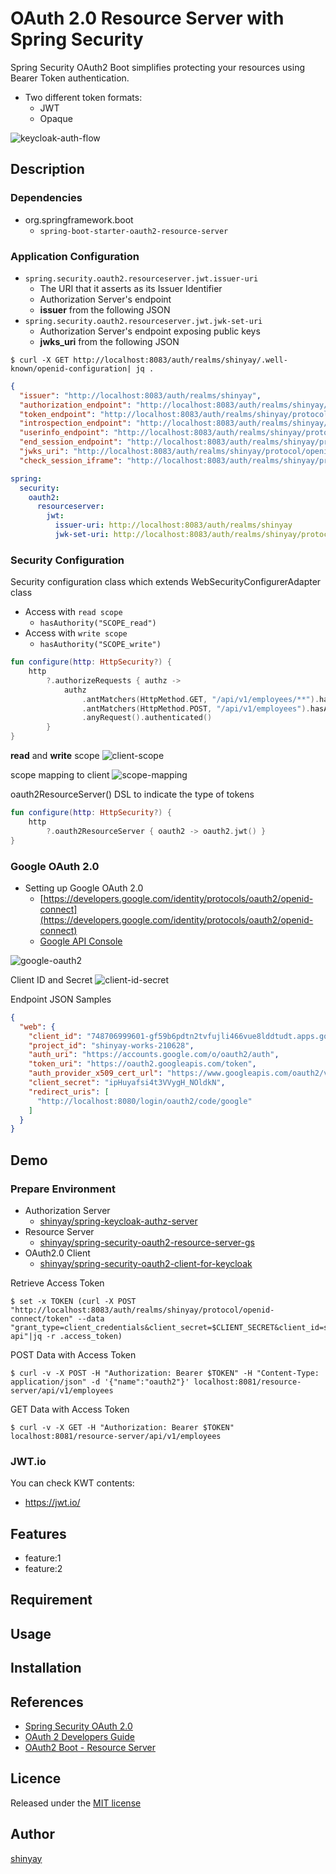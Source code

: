# OAuth 2.0 Resource Server with Spring Security

Spring Security OAuth2 Boot simplifies protecting your resources using Bearer Token authentication.

- Two different token formats:
  - JWT
  - Opaque

![keycloak-auth-flow](https://user-images.githubusercontent.com/3072734/125256072-09ad7080-e337-11eb-93d1-d192484b4120.png)

## Description
### Dependencies
- org.springframework.boot
  - `spring-boot-starter-oauth2-resource-server`

### Application Configuration
- `spring.security.oauth2.resourceserver.jwt.issuer-uri`
  - The URI that it asserts as its Issuer Identifier
  - Authorization Server's endpoint
  - **issuer** from the following JSON
- `spring.security.oauth2.resourceserver.jwt.jwk-set-uri`
  - Authorization Server's endpoint exposing public keys
  - **jwks_uri** from the following JSON

```shell
$ curl -X GET http://localhost:8083/auth/realms/shinyay/.well-known/openid-configuration| jq .
```
```json
{
  "issuer": "http://localhost:8083/auth/realms/shinyay",
  "authorization_endpoint": "http://localhost:8083/auth/realms/shinyay/protocol/openid-connect/auth",
  "token_endpoint": "http://localhost:8083/auth/realms/shinyay/protocol/openid-connect/token",
  "introspection_endpoint": "http://localhost:8083/auth/realms/shinyay/protocol/openid-connect/token/introspect",
  "userinfo_endpoint": "http://localhost:8083/auth/realms/shinyay/protocol/openid-connect/userinfo",
  "end_session_endpoint": "http://localhost:8083/auth/realms/shinyay/protocol/openid-connect/logout",
  "jwks_uri": "http://localhost:8083/auth/realms/shinyay/protocol/openid-connect/certs",
  "check_session_iframe": "http://localhost:8083/auth/realms/shinyay/protocol/openid-connect/login-status-iframe.html"
```

```yaml
spring:
  security:
    oauth2:
      resourceserver:
        jwt:
          issuer-uri: http://localhost:8083/auth/realms/shinyay
          jwk-set-uri: http://localhost:8083/auth/realms/shinyay/protocol/openid-connect/certs
```

### Security Configuration
Security configuration class which extends WebSecurityConfigurerAdapter class

- Access with `read scope`
  - `hasAuthority("SCOPE_read")`
- Access with `write scope`
  - `hasAuthority("SCOPE_write")`

```kotlin
fun configure(http: HttpSecurity?) {
    http
        ?.authorizeRequests { authz ->
            authz
                .antMatchers(HttpMethod.GET, "/api/v1/employees/**").hasAuthority("SCOPE_read")
                .antMatchers(HttpMethod.POST, "/api/v1/employees").hasAuthority("SCOPE_write")
                .anyRequest().authenticated()
        }
}
```

**read** and **write** scope
![client-scope](https://user-images.githubusercontent.com/3072734/125379261-2a270a80-e3cb-11eb-919b-6a658cc9d641.png)

scope mapping to client
![scope-mapping](https://user-images.githubusercontent.com/3072734/125379323-432fbb80-e3cb-11eb-88d9-5d27a472f090.png)

oauth2ResourceServer() DSL to indicate the type of tokens
```kotlin
fun configure(http: HttpSecurity?) {
    http
        ?.oauth2ResourceServer { oauth2 -> oauth2.jwt() }
}
```

### Google OAuth 2.0
- Setting up Google OAuth 2.0
  - [https://developers.google.com/identity/protocols/oauth2/openid-connect](https://developers.google.com/identity/protocols/oauth2/openid-connect)
  - [Google API Console](https://console.developers.google.com/)
  
![google-oauth2](https://user-images.githubusercontent.com/3072734/125743006-b2e10e8f-436e-4a97-b4b7-9d79a75b09e5.png)

Client ID and Secret
![client-id-secret](https://user-images.githubusercontent.com/3072734/125743481-09b5f7a4-4b3b-40b3-96db-6b77baed4724.png)

Endpoint JSON Samples
```json
{
  "web": {
    "client_id": "748706999601-gf59b6pdtn2tvfujli466vue8lddtudt.apps.googleusercontent.com",
    "project_id": "shinyay-works-210628",
    "auth_uri": "https://accounts.google.com/o/oauth2/auth",
    "token_uri": "https://oauth2.googleapis.com/token",
    "auth_provider_x509_cert_url": "https://www.googleapis.com/oauth2/v1/certs",
    "client_secret": "ipHuyafsi4t3VVygH_NOldkN",
    "redirect_uris": [
      "http://localhost:8080/login/oauth2/code/google"
    ]
  }
}
```


## Demo
### Prepare Environment
- Authorization Server
  - [shinyay/spring-keycloak-authz-server](https://github.com/shinyay/spring-keycloak-authz-server)
- Resource Server
  - [shinyay/spring-security-oauth2-resource-server-gs](https://github.com/shinyay/spring-security-oauth2-resource-server-gs)
- OAuth2.0 Client
  - [shinyay/spring-security-oauth2-client-for-keycloak](https://github.com/shinyay/spring-security-oauth2-client-for-keycloak)

Retrieve Access Token
```shell
$ set -x TOKEN (curl -X POST "http://localhost:8083/auth/realms/shinyay/protocol/openid-connect/token" --data "grant_type=client_credentials&client_secret=$CLIENT_SECRET&client_id=shinyay-api"|jq -r .access_token)
```

POST Data with Access Token
```shell
$ curl -v -X POST -H "Authorization: Bearer $TOKEN" -H "Content-Type: application/json" -d '{"name":"oauth2"}' localhost:8081/resource-server/api/v1/employees
```

GET Data with Access Token
```shell
$ curl -v -X GET -H "Authorization: Bearer $TOKEN" localhost:8081/resource-server/api/v1/employees
```

### JWT.io
You can check KWT contents:
- https://jwt.io/

## Features

- feature:1
- feature:2

## Requirement

## Usage

## Installation

## References

- [Spring Security OAuth 2.0](https://docs.spring.io/spring-security-oauth2-boot/docs/current/reference/html5/)
- [OAuth 2 Developers Guide](https://projects.spring.io/spring-security-oauth/docs/oauth2.html)
- [OAuth2 Boot - Resource Server](https://docs.spring.io/spring-security-oauth2-boot/docs/current/reference/html5/#boot-features-security-oauth2-resource-server)

## Licence

Released under the [MIT license](https://gist.githubusercontent.com/shinyay/56e54ee4c0e22db8211e05e70a63247e/raw/34c6fdd50d54aa8e23560c296424aeb61599aa71/LICENSE)

## Author

[shinyay](https://github.com/shinyay)

